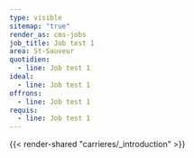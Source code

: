 ```yaml
---
type: visible
sitemap: "true"
render_as: cms-jobs
job_title: Job test 1
area: St-Sauveur
quotidien:
  - line: Job test 1
ideal:
  - line: Job test 1
offrons:
  - line: Job test 1
requis:
  - line: Job test 1
---
```

{{< render-shared "carrieres/_introduction" >}}